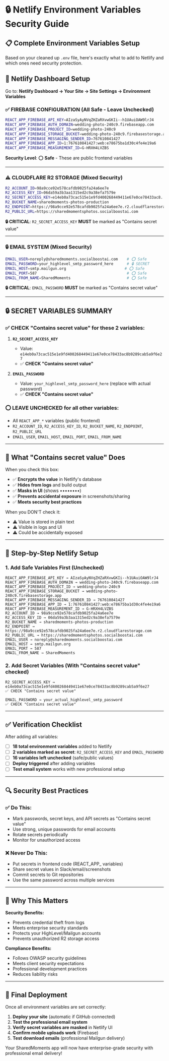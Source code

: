 # 🔒 Netlify Environment Variables Security Guide

## 📋 Complete Environment Variables Setup

Based on your cleaned up `.env` file, here's exactly what to add to Netlify and which ones need security protection.

## 🔧 Netlify Dashboard Setup

Go to: **Netlify Dashboard → Your Site → Site Settings → Environment Variables**

### ✅ **FIREBASE CONFIGURATION** (All Safe - Leave Unchecked)
```bash
REACT_APP_FIREBASE_API_KEY=AIzaSyAyNVqZHZaRXvwGKIi--h1UAuiOAW9lrJ4
REACT_APP_FIREBASE_AUTH_DOMAIN=wedding-photo-240c9.firebaseapp.com
REACT_APP_FIREBASE_PROJECT_ID=wedding-photo-240c9
REACT_APP_FIREBASE_STORAGE_BUCKET=wedding-photo-240c9.firebasestorage.app
REACT_APP_FIREBASE_MESSAGING_SENDER_ID=767610841427
REACT_APP_FIREBASE_APP_ID=1:767610841427:web:e78675ba1d30c4fe4e19a6
REACT_APP_FIREBASE_MEASUREMENT_ID=G-HRXH4LVZBS
```
**Security Level**: ⭕ **Safe** - These are public frontend variables

---

### ⚠️ **CLOUDFLARE R2 STORAGE** (Mixed Security)
```bash
R2_ACCOUNT_ID=98a9cce92e578cafdb9025fa24a6ee7e                           # ⭕ Safe
R2_ACCESS_KEY_ID=06da59a3b3aa1315ed2c9a38efa7579e                        # ⭕ Safe
R2_SECRET_ACCESS_KEY=e14eb0a73cac515e1e9fd400268449411e67e0ce78433ac8... # 🔒 SECRET
R2_BUCKET_NAME=sharedmoments-photos-production                           # ⭕ Safe
R2_ENDPOINT=https://98a9cce92e578cafdb9025fa24a6ee7e.r2.cloudflarestorage.com # ⭕ Safe
R2_PUBLIC_URL=https://sharedmomentsphotos.socialboostai.com              # ⭕ Safe
```

**🔒 CRITICAL**: `R2_SECRET_ACCESS_KEY` **MUST** be marked as "Contains secret value"

---

### 🔒 **EMAIL SYSTEM** (Mixed Security)
```bash
EMAIL_USER=noreply@sharedmoments.socialboostai.com    # ⭕ Safe
EMAIL_PASSWORD=your_highlevel_smtp_password_here      # 🔒 SECRET
EMAIL_HOST=smtp.mailgun.org                          # ⭕ Safe
EMAIL_PORT=587                                        # ⭕ Safe
EMAIL_FROM_NAME=SharedMoments                         # ⭕ Safe
```

**🔒 CRITICAL**: `EMAIL_PASSWORD` **MUST** be marked as "Contains secret value"

---

## 🔒 **SECRET VARIABLES SUMMARY**

### ✅ **CHECK "Contains secret value" for these 2 variables:**

1. **`R2_SECRET_ACCESS_KEY`** 
   - Value: `e14eb0a73cac515e1e9fd400268449411e67e0ce78433ac8b9289cab5a9f6e27`
   - ✅ **CHECK "Contains secret value"**

2. **`EMAIL_PASSWORD`**
   - Value: `your_highlevel_smtp_password_here` (replace with actual password)
   - ✅ **CHECK "Contains secret value"**

### ⭕ **LEAVE UNCHECKED for all other variables:**
- All `REACT_APP_*` variables (public frontend)
- `R2_ACCOUNT_ID`, `R2_ACCESS_KEY_ID`, `R2_BUCKET_NAME`, `R2_ENDPOINT`, `R2_PUBLIC_URL`
- `EMAIL_USER`, `EMAIL_HOST`, `EMAIL_PORT`, `EMAIL_FROM_NAME`

---

## 🚨 **What "Contains secret value" Does**

When you check this box:
- ✅ **Encrypts the value** in Netlify's database
- ✅ **Hides from logs** and build output
- ✅ **Masks in UI** (shows ••••••••)
- ✅ **Prevents accidental exposure** in screenshots/sharing
- ✅ **Meets security best practices**

When you DON'T check it:
- ⚠️ Value is stored in plain text
- ⚠️ Visible in logs and UI
- ⚠️ Could be accidentally exposed

---

## 📝 **Step-by-Step Netlify Setup**

### 1. **Add Safe Variables First** (Unchecked)
```
REACT_APP_FIREBASE_API_KEY → AIzaSyAyNVqZHZaRXvwGKIi--h1UAuiOAW9lrJ4
REACT_APP_FIREBASE_AUTH_DOMAIN → wedding-photo-240c9.firebaseapp.com
REACT_APP_FIREBASE_PROJECT_ID → wedding-photo-240c9
REACT_APP_FIREBASE_STORAGE_BUCKET → wedding-photo-240c9.firebasestorage.app
REACT_APP_FIREBASE_MESSAGING_SENDER_ID → 767610841427
REACT_APP_FIREBASE_APP_ID → 1:767610841427:web:e78675ba1d30c4fe4e19a6
REACT_APP_FIREBASE_MEASUREMENT_ID → G-HRXH4LVZBS
R2_ACCOUNT_ID → 98a9cce92e578cafdb9025fa24a6ee7e
R2_ACCESS_KEY_ID → 06da59a3b3aa1315ed2c9a38efa7579e
R2_BUCKET_NAME → sharedmoments-photos-production
R2_ENDPOINT → https://98a9cce92e578cafdb9025fa24a6ee7e.r2.cloudflarestorage.com
R2_PUBLIC_URL → https://sharedmomentsphotos.socialboostai.com
EMAIL_USER → noreply@sharedmoments.socialboostai.com
EMAIL_HOST → smtp.mailgun.org
EMAIL_PORT → 587
EMAIL_FROM_NAME → SharedMoments
```

### 2. **Add Secret Variables** (With "Contains secret value" checked)
```
R2_SECRET_ACCESS_KEY → e14eb0a73cac515e1e9fd400268449411e67e0ce78433ac8b9289cab5a9f6e27
✅ CHECK "Contains secret value"

EMAIL_PASSWORD → your_actual_highlevel_smtp_password
✅ CHECK "Contains secret value"
```

---

## ✅ **Verification Checklist**

After adding all variables:

- [ ] **18 total environment variables** added to Netlify
- [ ] **2 variables marked as secret**: `R2_SECRET_ACCESS_KEY` and `EMAIL_PASSWORD`
- [ ] **16 variables left unchecked** (safe/public values)
- [ ] **Deploy triggered** after adding variables
- [ ] **Test email system** works with new professional setup

---

## 🔍 **Security Best Practices**

### ✅ **Do This:**
- Mark passwords, secret keys, and API secrets as "Contains secret value"
- Use strong, unique passwords for email accounts
- Rotate secrets periodically
- Monitor for unauthorized access

### ❌ **Never Do This:**
- Put secrets in frontend code (REACT_APP_ variables)
- Share secret values in Slack/email/screenshots
- Commit secrets to Git repositories
- Use the same password across multiple services

---

## 🎯 **Why This Matters**

**Security Benefits:**
- Prevents credential theft from logs
- Meets enterprise security standards
- Protects your HighLevel/Mailgun accounts
- Prevents unauthorized R2 storage access

**Compliance Benefits:**
- Follows OWASP security guidelines
- Meets client security expectations
- Professional development practices
- Reduces liability risks

---

## 🚀 **Final Deployment**

Once all environment variables are set correctly:

1. **Deploy your site** (automatic if GitHub connected)
2. **Test the professional email system**
3. **Verify secret variables are masked** in Netlify UI
4. **Confirm mobile uploads work** (Firebase)
5. **Test download emails** (professional Mailgun delivery)

Your SharedMoments app will now have enterprise-grade security with professional email delivery!
